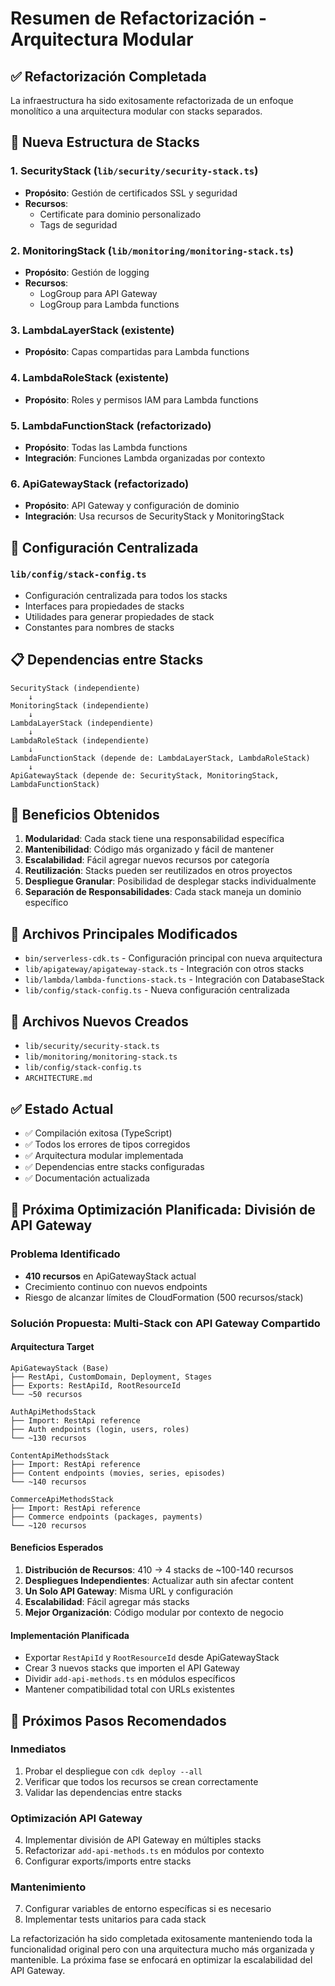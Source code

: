 # Resumen de Refactorización - Arquitectura Modular

## ✅ Refactorización Completada

La infraestructura ha sido exitosamente refactorizada de un enfoque monolítico a una arquitectura modular con stacks separados.

## 📁 Nueva Estructura de Stacks

### 1. **SecurityStack** (`lib/security/security-stack.ts`)
- **Propósito**: Gestión de certificados SSL y seguridad
- **Recursos**:
  - Certificate para dominio personalizado
  - Tags de seguridad

### 2. **MonitoringStack** (`lib/monitoring/monitoring-stack.ts`)
- **Propósito**: Gestión de logging
- **Recursos**:
  - LogGroup para API Gateway
  - LogGroup para Lambda functions

### 3. **LambdaLayerStack** (existente)
- **Propósito**: Capas compartidas para Lambda functions

### 4. **LambdaRoleStack** (existente)
- **Propósito**: Roles y permisos IAM para Lambda functions

### 5. **LambdaFunctionStack** (refactorizado)
- **Propósito**: Todas las Lambda functions
- **Integración**: Funciones Lambda organizadas por contexto

### 6. **ApiGatewayStack** (refactorizado)
- **Propósito**: API Gateway y configuración de dominio
- **Integración**: Usa recursos de SecurityStack y MonitoringStack

## 🔧 Configuración Centralizada

### `lib/config/stack-config.ts`
- Configuración centralizada para todos los stacks
- Interfaces para propiedades de stacks
- Utilidades para generar propiedades de stack
- Constantes para nombres de stacks

## 📋 Dependencias entre Stacks

```
SecurityStack (independiente)
    ↓
MonitoringStack (independiente)
    ↓
LambdaLayerStack (independiente)
    ↓
LambdaRoleStack (independiente)
    ↓
LambdaFunctionStack (depende de: LambdaLayerStack, LambdaRoleStack)
    ↓
ApiGatewayStack (depende de: SecurityStack, MonitoringStack, LambdaFunctionStack)
```

## 🚀 Beneficios Obtenidos

1. **Modularidad**: Cada stack tiene una responsabilidad específica
2. **Mantenibilidad**: Código más organizado y fácil de mantener
3. **Escalabilidad**: Fácil agregar nuevos recursos por categoría
4. **Reutilización**: Stacks pueden ser reutilizados en otros proyectos
5. **Despliegue Granular**: Posibilidad de desplegar stacks individualmente
6. **Separación de Responsabilidades**: Cada stack maneja un dominio específico

## 📝 Archivos Principales Modificados

- `bin/serverless-cdk.ts` - Configuración principal con nueva arquitectura
- `lib/apigateway/apigateway-stack.ts` - Integración con otros stacks
- `lib/lambda/lambda-functions-stack.ts` - Integración con DatabaseStack
- `lib/config/stack-config.ts` - Nueva configuración centralizada

## 📝 Archivos Nuevos Creados

- `lib/security/security-stack.ts`
- `lib/monitoring/monitoring-stack.ts`
- `lib/config/stack-config.ts`
- `ARCHITECTURE.md`

## ✅ Estado Actual

- ✅ Compilación exitosa (TypeScript)
- ✅ Todos los errores de tipos corregidos
- ✅ Arquitectura modular implementada
- ✅ Dependencias entre stacks configuradas
- ✅ Documentación actualizada

## 🚀 Próxima Optimización Planificada: División de API Gateway

### Problema Identificado
- **410 recursos** en ApiGatewayStack actual
- Crecimiento continuo con nuevos endpoints
- Riesgo de alcanzar límites de CloudFormation (500 recursos/stack)

### Solución Propuesta: Multi-Stack con API Gateway Compartido

#### **Arquitectura Target**
```
ApiGatewayStack (Base)
├── RestApi, CustomDomain, Deployment, Stages
├── Exports: RestApiId, RootResourceId
└── ~50 recursos

AuthApiMethodsStack
├── Import: RestApi reference
├── Auth endpoints (login, users, roles)
└── ~130 recursos

ContentApiMethodsStack
├── Import: RestApi reference
├── Content endpoints (movies, series, episodes)
└── ~140 recursos

CommerceApiMethodsStack
├── Import: RestApi reference
├── Commerce endpoints (packages, payments)
└── ~120 recursos
```

#### **Beneficios Esperados**
1. **Distribución de Recursos**: 410 → 4 stacks de ~100-140 recursos
2. **Despliegues Independientes**: Actualizar auth sin afectar content
3. **Un Solo API Gateway**: Misma URL y configuración
4. **Escalabilidad**: Fácil agregar más stacks
5. **Mejor Organización**: Código modular por contexto de negocio

#### **Implementación Planificada**
- Exportar `RestApiId` y `RootResourceId` desde ApiGatewayStack
- Crear 3 nuevos stacks que importen el API Gateway
- Dividir `add-api-methods.ts` en módulos específicos
- Mantener compatibilidad total con URLs existentes

## 🎯 Próximos Pasos Recomendados

### Inmediatos
1. Probar el despliegue con `cdk deploy --all`
2. Verificar que todos los recursos se crean correctamente
3. Validar las dependencias entre stacks

### Optimización API Gateway
4. Implementar división de API Gateway en múltiples stacks
5. Refactorizar `add-api-methods.ts` en módulos por contexto
6. Configurar exports/imports entre stacks

### Mantenimiento
7. Configurar variables de entorno específicas si es necesario
8. Implementar tests unitarios para cada stack

La refactorización ha sido completada exitosamente manteniendo toda la funcionalidad original pero con una arquitectura mucho más organizada y mantenible. La próxima fase se enfocará en optimizar la escalabilidad del API Gateway.